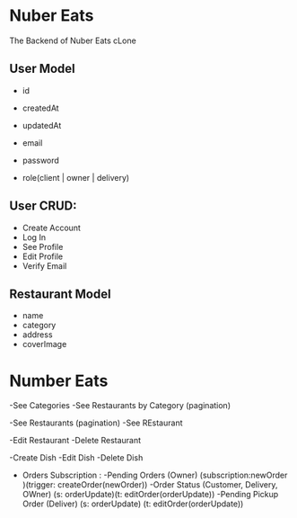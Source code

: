 # Nuber Eats

The Backend of Nuber Eats cLone

## User Model

- id
- createdAt
- updatedAt

- email
- password
- role(client | owner | delivery)

## User CRUD:

- Create Account
- Log In
- See Profile
- Edit Profile
- Verify Email


## Restaurant Model

- name
- category
- address
- coverImage


# Number Eats

-See Categories
-See Restaurants by Category (pagination)

-See Restaurants  (pagination)
-See REstaurant

-Edit Restaurant
-Delete Restaurant

-Create Dish
-Edit Dish
-Delete Dish



- Orders Subscription :
    -Pending Orders (Owner) (subscription:newOrder )(trigger: createOrder(newOrder))
    -Order Status (Customer, Delivery, OWner) (s: orderUpdate)(t: editOrder(orderUpdate))
    -Pending Pickup Order (Deliver) (s: orderUpdate) (t: editOrder(orderUpdate))